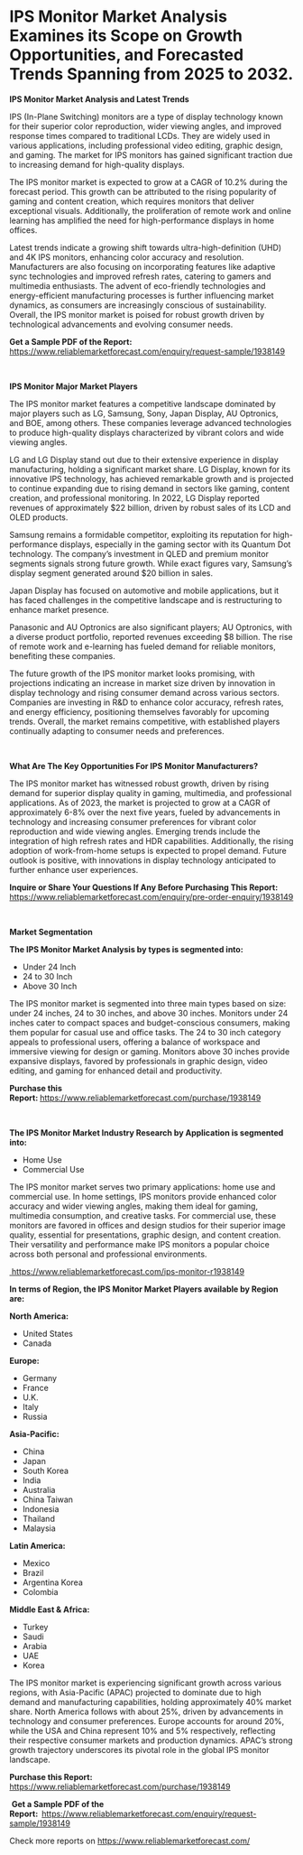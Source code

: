 <p><h1>IPS Monitor Market Analysis Examines its Scope on Growth Opportunities, and Forecasted Trends Spanning from 2025 to 2032.</h1></p><p><strong>IPS Monitor Market Analysis and Latest Trends</strong></p>
<p><p>IPS (In-Plane Switching) monitors are a type of display technology known for their superior color reproduction, wider viewing angles, and improved response times compared to traditional LCDs. They are widely used in various applications, including professional video editing, graphic design, and gaming. The market for IPS monitors has gained significant traction due to increasing demand for high-quality displays.</p><p>The IPS monitor market is expected to grow at a CAGR of 10.2% during the forecast period. This growth can be attributed to the rising popularity of gaming and content creation, which requires monitors that deliver exceptional visuals. Additionally, the proliferation of remote work and online learning has amplified the need for high-performance displays in home offices. </p><p>Latest trends indicate a growing shift towards ultra-high-definition (UHD) and 4K IPS monitors, enhancing color accuracy and resolution. Manufacturers are also focusing on incorporating features like adaptive sync technologies and improved refresh rates, catering to gamers and multimedia enthusiasts. The advent of eco-friendly technologies and energy-efficient manufacturing processes is further influencing market dynamics, as consumers are increasingly conscious of sustainability. Overall, the IPS monitor market is poised for robust growth driven by technological advancements and evolving consumer needs.</p></p>
<p><strong>Get a Sample PDF of the Report:&nbsp;</strong> <a href="https://www.reliablemarketforecast.com/enquiry/request-sample/1938149?utm_campaign=1834&utm_medium=2&utm_source=Github&utm_content=ia&utm_term=10022025&utm_id=ips-monitor">https://www.reliablemarketforecast.com/enquiry/request-sample/1938149</a></p>
<p>&nbsp;</p>
<p><strong>IPS Monitor Major Market Players</strong></p>
<p><p>The IPS monitor market features a competitive landscape dominated by major players such as LG, Samsung, Sony, Japan Display, AU Optronics, and BOE, among others. These companies leverage advanced technologies to produce high-quality displays characterized by vibrant colors and wide viewing angles.</p><p>LG and LG Display stand out due to their extensive experience in display manufacturing, holding a significant market share. LG Display, known for its innovative IPS technology, has achieved remarkable growth and is projected to continue expanding due to rising demand in sectors like gaming, content creation, and professional monitoring. In 2022, LG Display reported revenues of approximately $22 billion, driven by robust sales of its LCD and OLED products.</p><p>Samsung remains a formidable competitor, exploiting its reputation for high-performance displays, especially in the gaming sector with its Quantum Dot technology. The company’s investment in QLED and premium monitor segments signals strong future growth. While exact figures vary, Samsung’s display segment generated around $20 billion in sales.</p><p>Japan Display has focused on automotive and mobile applications, but it has faced challenges in the competitive landscape and is restructuring to enhance market presence.</p><p>Panasonic and AU Optronics are also significant players; AU Optronics, with a diverse product portfolio, reported revenues exceeding $8 billion. The rise of remote work and e-learning has fueled demand for reliable monitors, benefiting these companies.</p><p>The future growth of the IPS monitor market looks promising, with projections indicating an increase in market size driven by innovation in display technology and rising consumer demand across various sectors. Companies are investing in R&D to enhance color accuracy, refresh rates, and energy efficiency, positioning themselves favorably for upcoming trends. Overall, the market remains competitive, with established players continually adapting to consumer needs and preferences.</p></p>
<p>&nbsp;</p>
<p><strong>What Are The Key Opportunities For IPS Monitor Manufacturers?</strong></p>
<p><p>The IPS monitor market has witnessed robust growth, driven by rising demand for superior display quality in gaming, multimedia, and professional applications. As of 2023, the market is projected to grow at a CAGR of approximately 6-8% over the next five years, fueled by advancements in technology and increasing consumer preferences for vibrant color reproduction and wide viewing angles. Emerging trends include the integration of high refresh rates and HDR capabilities. Additionally, the rising adoption of work-from-home setups is expected to propel demand. Future outlook is positive, with innovations in display technology anticipated to further enhance user experiences.</p></p>
<p><strong>Inquire or Share Your Questions If Any Before Purchasing This Report:</strong> <a href="https://www.reliablemarketforecast.com/enquiry/pre-order-enquiry/1938149?utm_campaign=1834&utm_medium=2&utm_source=Github&utm_content=ia&utm_term=10022025&utm_id=ips-monitor">https://www.reliablemarketforecast.com/enquiry/pre-order-enquiry/1938149</a></p>
<p>&nbsp;</p>
<p><strong>Market Segmentation</strong></p>
<p><strong>The IPS Monitor Market Analysis by types is segmented into:</strong></p>
<p><ul><li>Under 24 Inch</li><li>24 to 30 Inch</li><li>Above 30 Inch</li></ul></p>
<p><p>The IPS monitor market is segmented into three main types based on size: under 24 inches, 24 to 30 inches, and above 30 inches. Monitors under 24 inches cater to compact spaces and budget-conscious consumers, making them popular for casual use and office tasks. The 24 to 30 inch category appeals to professional users, offering a balance of workspace and immersive viewing for design or gaming. Monitors above 30 inches provide expansive displays, favored by professionals in graphic design, video editing, and gaming for enhanced detail and productivity.</p></p>
<p><strong>Purchase this Report:&nbsp;</strong><a href="https://www.reliablemarketforecast.com/purchase/1938149?utm_campaign=1834&utm_medium=2&utm_source=Github&utm_content=ia&utm_term=10022025&utm_id=ips-monitor">https://www.reliablemarketforecast.com/purchase/1938149</a></p>
<p>&nbsp;</p>
<p><strong>The IPS Monitor Market Industry Research by Application is segmented into:</strong></p>
<p><ul><li>Home Use</li><li>Commercial Use</li></ul></p>
<p><p>The IPS monitor market serves two primary applications: home use and commercial use. In home settings, IPS monitors provide enhanced color accuracy and wider viewing angles, making them ideal for gaming, multimedia consumption, and creative tasks. For commercial use, these monitors are favored in offices and design studios for their superior image quality, essential for presentations, graphic design, and content creation. Their versatility and performance make IPS monitors a popular choice across both personal and professional environments.</p></p>
<p><a href="https://www.reliablemarketforecast.com/ips-monitor-r1938149?utm_campaign=1834&utm_medium=2&utm_source=Github&utm_content=ia&utm_term=10022025&utm_id=ips-monitor">&nbsp;https://www.reliablemarketforecast.com/ips-monitor-r1938149</a></p>
<p><strong>In terms of Region, the IPS Monitor Market Players available by Region are:</strong></p>
<p>
    <p> <strong> North America: </strong>
        <ul>
            <li>United States</li>
            <li>Canada</li>
        </ul>
        </p> 
    <p> <strong> Europe: </strong>
        <ul>
            <li>Germany</li>
            <li>France</li>
            <li>U.K.</li>
            <li>Italy</li>
            <li>Russia</li>
        </ul>
        </p> 
    <p> <strong> Asia-Pacific: </strong>
        <ul>
            <li>China</li>
            <li>Japan</li>
            <li>South Korea</li>
            <li>India</li>
            <li>Australia</li>
            <li>China Taiwan</li>
            <li>Indonesia</li>
            <li>Thailand</li>
            <li>Malaysia</li>
        </ul>
        </p> 
    <p> <strong> Latin America: </strong>
        <ul>
            <li>Mexico</li>
            <li>Brazil</li>
            <li>Argentina Korea</li>
            <li>Colombia</li>
        </ul>
        </p> 
    <p> <strong> Middle East & Africa: </strong>
        <ul>
            <li>Turkey</li>
            <li>Saudi</li>
            <li>Arabia</li>
            <li>UAE</li>
            <li>Korea</li>
        </ul>
    </p>
    </p>
<p><p>The IPS monitor market is experiencing significant growth across various regions, with Asia-Pacific (APAC) projected to dominate due to high demand and manufacturing capabilities, holding approximately 40% market share. North America follows with about 25%, driven by advancements in technology and consumer preferences. Europe accounts for around 20%, while the USA and China represent 10% and 5% respectively, reflecting their respective consumer markets and production dynamics. APAC’s strong growth trajectory underscores its pivotal role in the global IPS monitor landscape.</p></p>
<p><strong>Purchase this Report: </strong><a href="https://www.reliablemarketforecast.com/purchase/1938149?utm_campaign=1834&utm_medium=2&utm_source=Github&utm_content=ia&utm_term=10022025&utm_id=ips-monitor">https://www.reliablemarketforecast.com/purchase/1938149</a></p>
<p>&nbsp;<strong>Get a Sample PDF of the Report:&nbsp;&nbsp;</strong><a href="https://www.reliablemarketforecast.com/enquiry/request-sample/1938149?utm_campaign=1834&utm_medium=2&utm_source=Github&utm_content=ia&utm_term=10022025&utm_id=ips-monitor">https://www.reliablemarketforecast.com/enquiry/request-sample/1938149</a></p>
<p><strong></strong></p>
<p>Check more reports on <a href="https://www.reliablemarketforecast.com/?utm_campaign=1834&utm_medium=2&utm_source=Github&utm_content=ia&utm_term=10022025&utm_id=ips-monitor">https://www.reliablemarketforecast.com/</a></p>